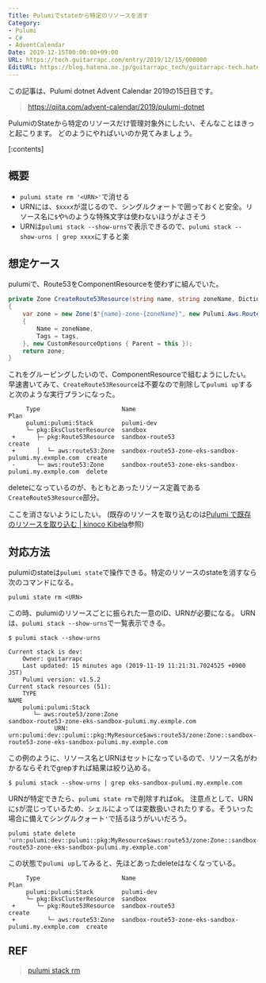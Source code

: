 ```yaml
---
Title: Pulumiでstateから特定のリソースを消す
Category:
- Pulumi
- C#
- AdventCalendar
Date: 2019-12-15T00:00:00+09:00
URL: https://tech.guitarrapc.com/entry/2019/12/15/000000
EditURL: https://blog.hatena.ne.jp/guitarrapc_tech/guitarrapc-tech.hatenablog.com/atom/entry/26006613478866363
---
```


この記事は、Pulumi dotnet Advent Calendar 2019の15日目です。

> https://qiita.com/advent-calendar/2019/pulumi-dotnet

PulumiのStateから特定のリソースだけ管理対象外にしたい、そんなことはきっと起こります。
どのようにやればいいのか見てみましょう。

[:contents]

## 概要

* `pulumi state rm '<URN>'`で消せる
* URNには、`$xxxx`が混じるので、シングルクォートで囲っておくと安全。リソース名に`$`や`%`のような特殊文字は使わないほうがよさそう
* URNは`pulumi stack --show-urns`で表示できるので、`pulumi stack --show-urns | grep xxxx`にすると楽

## 想定ケース

pulumiで、Route53をComponentResourceを使わずに組んでいた。

```cs
private Zone CreateRoute53Resource(string name, string zoneName, Dictionary<string, object> tags)
{
    var zone = new Zone($"{name}-zone-{zoneName}", new Pulumi.Aws.Route53.ZoneArgs
    {
        Name = zoneName,
        Tags = tags,
    }, new CustomResourceOptions { Parent = this });
    return zone;
}
```

これをグルーピングしたいので、ComponentResourceで組むようにしたい。
早速書いてみて、`CreateRoute53Resource`は不要なので削除して`pulumi up`すると次のような実行プランになった。

```
     Type                       Name                                                    Plan
     pulumi:pulumi:Stack        pulumi-dev
     └─ pkg:EksClusterResource  sandbox
 +      ├─ pkg:Route53Resource  sandbox-route53                                         create
 +      │  └─ aws:route53:Zone  sandbox-route53-zone-eks-sandbox-pulumi.my.exmple.com  create
 -      └─ aws:route53:Zone     sandbox-route53-zone-eks-sandbox-pulumi.my.exmple.com  delete
```

deleteになっているのが、もともとあったリソース定義である`CreateRoute53Resource`部分。

ここを消さないようにしたい。 (既存のリソースを取り込むのは[Pulumi で既存のリソースを取り込む \| kinoco Kibela](https://kinoco.kibe.la/notes/924)参照)

## 対応方法

pulumiのstateは`pulumi state`で操作できる。特定のリソースのstateを消すなら次のコマンドになる。

```shell
pulumi state rm <URN>
```

この時、pulumiのリソースごとに振られた一意のID、URNが必要になる。
URNは、`pulumi stack --show-urns`で一覧表示できる。

```shell
$ pulumi stack --show-urns

Current stack is dev:
    Owner: guitarrapc
    Last updated: 15 minutes ago (2019-11-19 11:21:31.7024525 +0900 JST)
    Pulumi version: v1.5.2
Current stack resources (51):
    TYPE                                                                     NAME
    pulumi:pulumi:Stack
       └─ aws:route53/zone:Zone                                              sandbox-route53-zone-eks-sandbox-pulumi.my.exmple.com
             URN: urn:pulumi:dev::pulumi::pkg:MyResource$aws:route53/zone:Zone::sandbox-route53-zone-eks-sandbox-pulumi.my.exmple.com
```

この例のように、リソース名とURNはセットになっているので、リソース名がわかるならそれでgrepすれば結果は絞り込める。

```shell
$ pulumi stack --show-urns | grep eks-sandbox-pulumi.my.exmple.com
```

URNが特定できたら、`pulumi state rm`で削除すればok。
注意点として、URNに`$`が混じっているため、シェルによっては変数扱いされたりする。そういった場合に備えてシングルクォート`'`で括るほうがいいだろう。

```shell
pulumi state delete 'urn:pulumi:dev::pulumi::pkg:MyResource$aws:route53/zone:Zone::sandbox-route53-zone-eks-sandbox-pulumi.my.exmple.com'
```

この状態で`pulumi up`してみると、先ほどあったdeleteはなくなっている。

```
     Type                       Name                                                    Plan
     pulumi:pulumi:Stack        pulumi-dev
     └─ pkg:EksClusterResource  sandbox
 +      └─ pkg:Route53Resource  sandbox-route53                                         create
 +         └─ aws:route53:Zone  sandbox-route53-zone-eks-sandbox-pulumi.my.exmple.com  create
```

## REF

> [pulumi stack rm](https://www.pulumi.com/docs/reference/cli/pulumi_stack_rm/)
